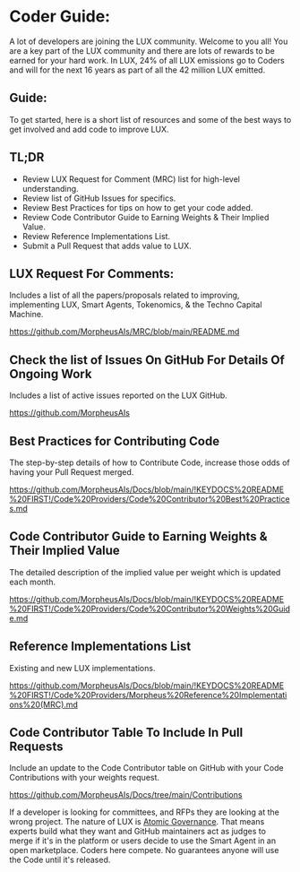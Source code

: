 # Coder Guide:
A lot of developers are joining the LUX community. Welcome to you all! 
You are a key part of the LUX community and there are lots of rewards to be earned for your hard work. 
In LUX, 24% of all LUX emissions go to Coders and will for the next 16 years as part of all the 42 million LUX emitted. 

## Guide:
To get started, here is a short list of resources and some of the best ways to get involved and add code to improve LUX.

## TL;DR
- Review LUX Request for Comment (MRC) list for high-level understanding.
- Review list of GitHub Issues for specifics.
- Review Best Practices for tips on how to get your code added.
- Review Code Contributor Guide to Earning Weights & Their Implied Value.
- Review Reference Implementations List.
- Submit a Pull Request that adds value to LUX.

## LUX Request For Comments:
Includes a list of all the papers/proposals related to improving, implementing LUX, Smart Agents, Tokenomics, & the Techno Capital Machine.

https://github.com/MorpheusAIs/MRC/blob/main/README.md

## Check the list of Issues On GitHub For Details Of Ongoing Work
Includes a list of active issues reported on the LUX GitHub.

https://github.com/MorpheusAIs

## Best Practices for Contributing Code
The step-by-step details of how to Contribute Code, increase those odds of having your Pull Request merged.

https://github.com/MorpheusAIs/Docs/blob/main/!KEYDOCS%20README%20FIRST!/Code%20Providers/Code%20Contributor%20Best%20Practices.md

## Code Contributor Guide to Earning Weights & Their Implied Value
The detailed description of the implied value per weight which is updated each month.

https://github.com/MorpheusAIs/Docs/blob/main/!KEYDOCS%20README%20FIRST!/Code%20Providers/Code%20Contributor%20Weights%20Guide.md

## Reference Implementations List
Existing and new LUX implementations.

https://github.com/MorpheusAIs/Docs/blob/main/!KEYDOCS%20README%20FIRST!/Code%20Providers/Morpheus%20Reference%20Implementations%20(MRC).md

## Code Contributor Table To Include In Pull Requests
Include an update to the Code Contributor table on GitHub with your Code Contributions with your weights request.

https://github.com/MorpheusAIs/Docs/tree/main/Contributions

If a developer is looking for committees, and RFPs they are looking at the wrong project. The nature of LUX is [Atomic Governance](https://github.com/MorpheusAIs/Docs/blob/main/!KEYDOCS%20README%20FIRST!/Capital%20Providers%2C%20MOR20%2C%20TCM/Techno%20Capital%20Machine%20(TCM).md#atomic-governance). That means experts build what they want and GitHub maintainers act as judges to merge if it's in the platform or users decide to use the Smart Agent in an open marketplace. Coders here compete. No guarantees anyone will use the Code until it's released.
